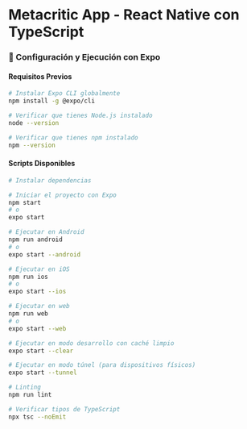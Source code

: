 # Metacritic App - React Native con TypeScript

### 🚀 Configuración y Ejecución con Expo

#### Requisitos Previos
```bash
# Instalar Expo CLI globalmente
npm install -g @expo/cli

# Verificar que tienes Node.js instalado
node --version

# Verificar que tienes npm instalado
npm --version
```

#### Scripts Disponibles

```bash
# Instalar dependencias

# Iniciar el proyecto con Expo
npm start
# o
expo start

# Ejecutar en Android
npm run android
# o
expo start --android

# Ejecutar en iOS
npm run ios
# o
expo start --ios

# Ejecutar en web
npm run web
# o
expo start --web

# Ejecutar en modo desarrollo con caché limpio
expo start --clear

# Ejecutar en modo túnel (para dispositivos físicos)
expo start --tunnel

# Linting
npm run lint

# Verificar tipos de TypeScript
npx tsc --noEmit
```